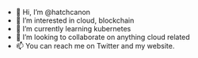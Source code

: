 - 👋 Hi, I’m @hatchcanon
- 👀 I’m interested in cloud, blockchain
- 🌱 I’m currently learning kubernetes
- 💞️ I’m looking to collaborate on anything cloud related
- 📫 You can reach me on Twitter and my website.

<!---
hatchcanon/hatchcanon is a ✨ special ✨ repository because its `README.md` (this file) appears on your GitHub profile.
You can click the Preview link to take a look at your changes.
--->
